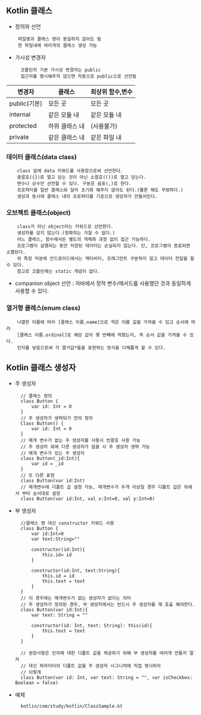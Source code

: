 ## Kotlin 클래스

*  정의와 선언

        파일명과 클래스 명이 동일하지 않아도 됨
        한 파일내에 여러개의 클래스 생성 가능

* 가시성 변경자

        코틀린의 기본 가시성 변경자는 public
        접근자를 명시해주지 않으면 자동으로 public으로 선언됨

|변경자|클래스|최상위 함수,변수|
|------|---|---|
|public(기본)|모든 곳| 모든 곳|
|internal|같은 모듈 내| 같은 모듈 내|
|protected|하위 클래스 내|(사용불가)|
|private|같은 클래스 내| 같은 파일 내|

### 데이터 클래스(data class)

        class 앞에 data 키워드를 사용함으로써 선언한다.
        중괄호({})로 열고 닫는 것이 아닌 소괄호(())로 열고 닫는다.
        변수나 상수만 선언할 수 있다. 구분은 쉼표(,)로 한다.
        프로퍼티를 일반 클래스와 달리 초기화 해주지 않아도 된다.(물론 해도 무방하다.)
        생성과 동시에 클래스 내의 프로퍼티를 기준으로 생성자가 만들어진다.

### 오브젝트 클래스(object)

        class가 아닌 object라는 키워드로 선언한다.
        생성자를 갖지 않는다.(정확히는 가질 수 없다.)
        어느 클래스, 함수에서든 별도의 객체화 과정 없이 접근 가능하다.
        프로그램이 실행되는 동안 저장된 데이터는 손실되지 않는다. 단, 프로그램이 종료되면 소멸된다.
        위 특징 덕분에 안드로이드에서는 액티비티, 프래그먼트 구분하지 않고 데이터 전달을 할 수 있다.
        참고로 코틀린에는 static 개념이 없다.

* companion object 선언 : 자바에서 정적 변수/메서드를 사용했던 것과 동일하게 사용할 수 있다.

### 열거형 클레스(enum class)

        나열한 이름에 따라 [클래스 이름.name]으로 적은 이름 값을 가져올 수 있고 순서에 따라
        [클래스 이름.ordinal]로 해당 값이 몇 번째에 적혔는지, 즉 순서 값을 가져올 수 있다.
        인자를 넣음으로써 각 열거값*들을 표현하는 방식을 다채롭게 할 수 있다.

## Kotlin 클래스 생성자

* 주 생성자

        // 클래스 정의
        class Button {
        	var id: Int = 0
        }
        // 주 생성자가 생략되기 전의 정의
        Class Button() {
        	var id: Int = 0
        }
        // 매개 변수가 없는 주 생성자를 사용시 빈괄호 사용 가능
        // 주 생성자 외에 다른 생성자가 없을 시 주 생성자 생략 가능
        // 매개 변수가 있는 주 생성자
        class Button(_id:Int){
        	var id = _id
        }
        // 또 다른 표현
        class Button(var id:Int)
        // 매개변수에 디폴트 값 설정 가능, 매개변수가 두개 이상일 경우 디폴트 값은 뒤에서 부터 순서대로 설정
        class Button(var id:Int, val x:Int=0, val y:Int=0)

* 부 생성자

        //클래스 명 대신 constructor 키워드 사용
        class Button {
        	var id:Int=0
        	var text:String=""

        	constructor(id:Int){
        		this.id= id
        	}

        	constructor(id:Int, text:String){
        		this.id = id
        		this.text = text
        	}
        }
        // 이 경우에는 매개변수가 없는 생성자가 없다는 의미
        // 주 생성자가 정의된 경우, 부 생성자에서는 반드시 주 생성자를 재 호출 해야한다.
        class Button(var id:Int){
        	var text: String = ""

        	constructor(id: Int, text: String): this(id){
        		this.text = text
        	}
        }

        // 권장사항은 인자에 대한 디폴트 값을 제공하기 위해 부 생성자를 여러개 만들지 말자
        // 대신 파라미터의 디폴트 값을 주 생성자 시그니처에 직접 명시하라
        // 이렇게
        class Button(var id: Int, var text: String = "", var isCheckbox: Boolean = false)


* 예제

        kotlin/com/study/kotlin/ClassSample.kt
